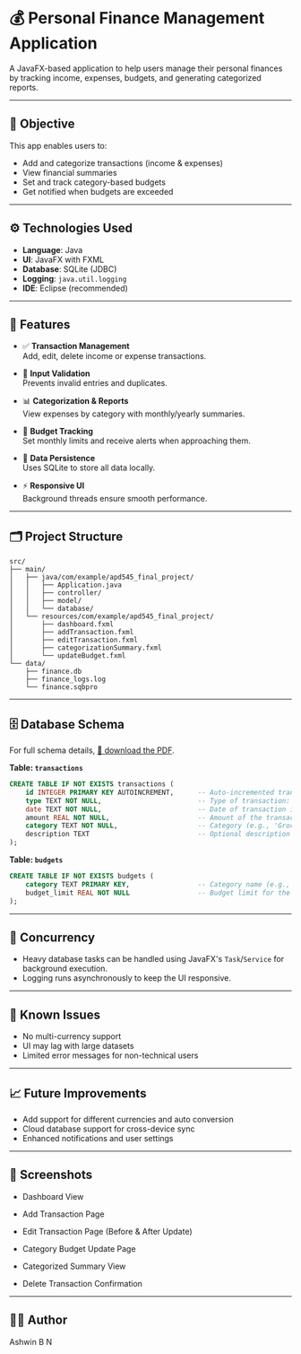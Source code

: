 # 💰 Personal Finance Management Application

A JavaFX-based application to help users manage their personal finances by tracking income, expenses, budgets, and generating categorized reports.

---

## 📌 Objective

This app enables users to:
- Add and categorize transactions (income & expenses)
- View financial summaries
- Set and track category-based budgets
- Get notified when budgets are exceeded

---

## ⚙️ Technologies Used

- **Language**: Java
- **UI**: JavaFX with FXML
- **Database**: SQLite (JDBC)
- **Logging**: `java.util.logging`
- **IDE**: Eclipse (recommended)

---

## 🧩 Features

- ✅ **Transaction Management**  
  Add, edit, delete income or expense transactions.

- 🧼 **Input Validation**  
  Prevents invalid entries and duplicates.

- 📊 **Categorization & Reports**  
  View expenses by category with monthly/yearly summaries.

- 💸 **Budget Tracking**  
  Set monthly limits and receive alerts when approaching them.

- 📁 **Data Persistence**  
  Uses SQLite to store all data locally.

- ⚡ **Responsive UI**  
  Background threads ensure smooth performance.

---

## 🗂️ Project Structure

```
src/
├── main/
│   ├── java/com/example/apd545_final_project/
│   │   ├── Application.java
│   │   ├── controller/
│   │   ├── model/
│   │   └── database/
│   └── resources/com/example/apd545_final_project/
│       ├── dashboard.fxml
│       ├── addTransaction.fxml
│       ├── editTransaction.fxml
│       ├── categorizationSummary.fxml
│       └── updateBudget.fxml
└── data/
    ├── finance.db
    ├── finance_logs.log
    └── finance.sqbpro
```

---

## 🗄️ Database Schema

For full schema details, [📄 download the PDF](./docs/DatabaseSchema.pdf).

**Table: `transactions`**
```sql
CREATE TABLE IF NOT EXISTS transactions (
    id INTEGER PRIMARY KEY AUTOINCREMENT,      -- Auto-incremented transaction ID
    type TEXT NOT NULL,                        -- Type of transaction: 'Income' or 'Expense'
    date TEXT NOT NULL,                        -- Date of transaction in 'YYYY-MM-DD' format
    amount REAL NOT NULL,                      -- Amount of the transaction
    category TEXT NOT NULL,                    -- Category (e.g., 'Groceries', 'Entertainment')
    description TEXT                           -- Optional description of the transaction
);
```

**Table: `budgets`**
```sql
CREATE TABLE IF NOT EXISTS budgets (
    category TEXT PRIMARY KEY,                 -- Category name (e.g., 'Groceries', 'Utilities')
    budget_limit REAL NOT NULL                 -- Budget limit for the category
);
```

---

## 🧵 Concurrency

- Heavy database tasks can be handled using JavaFX's `Task`/`Service` for background execution.
- Logging runs asynchronously to keep the UI responsive.

---

## 🚧 Known Issues

- No multi-currency support
- UI may lag with large datasets
- Limited error messages for non-technical users

---

## 📈 Future Improvements

- Add support for different currencies and auto conversion
- Cloud database support for cross-device sync
- Enhanced notifications and user settings

---

## 📸 Screenshots
- Dashboard View

- Add Transaction Page

- Edit Transaction Page (Before & After Update)

- Category Budget Update Page

- Categorized Summary View

- Delete Transaction Confirmation

---

## 🧑‍💻 Author

Ashwin B N  
